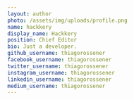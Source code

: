 ```yaml
---
layout: author
photo: /assets/img/uploads/profile.png
name: hackkery
display_name: Hackkery
position: Chief Editor
bio: Just a developer.
github_username: thiagorossener
facebook_username: thiagorossener
twitter_username: thiagorossener
instagram_username: thiagorossener
linkedin_username: thiagorossener
medium_username: thiagorossener
---
```


